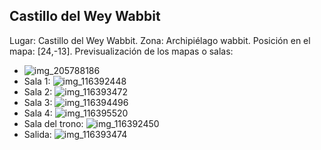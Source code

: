 ## Castillo del Wey Wabbit
Lugar: Castillo del Wey Wabbit.
Zona: Archipiélago wabbit.
Posición en el mapa: [24,-13].
Previsualización de los mapas o salas:
- ![img_205788186](https://media.discordapp.net/attachments/1115311447145193482/1115348109640355950/205788186.jpg)
- Sala 1: ![img_116392448](https://media.discordapp.net/attachments/1115311447145193482/1115320749448765450/116392448.jpg)
- Sala 2: ![img_116393472](https://media.discordapp.net/attachments/1115311447145193482/1115320752934232165/116393472.jpg)
- Sala 3: ![img_116394496](https://media.discordapp.net/attachments/1115311447145193482/1115320756604260403/116394496.jpg)
- Sala 4: ![img_116395520](https://media.discordapp.net/attachments/1115311447145193482/1115320777353470014/116395520.jpg)
- Sala del trono: ![img_116392450](https://media.discordapp.net/attachments/1115311447145193482/1115320750954520586/116392450.jpg)
- Salida: ![img_116393474](https://media.discordapp.net/attachments/1115311447145193482/1115320754595188808/116393474.jpg)